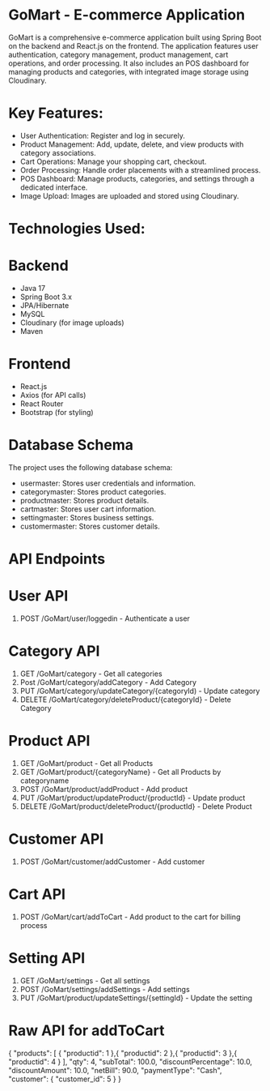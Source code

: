 
# GoMart - E-commerce Application

GoMart is a comprehensive e-commerce application built using Spring Boot on the backend and React.js on the frontend. The application features user authentication, category management, product management, cart operations, and order processing. It also includes an POS dashboard for managing products and categories, with integrated image storage using Cloudinary.

# Key Features:

- User Authentication: Register and log in securely.
- Product Management: Add, update, delete, and view products with category associations.
- Cart Operations: Manage your shopping cart, checkout.
- Order Processing: Handle order placements with a streamlined process.
- POS Dashboard: Manage products, categories, and settings through a dedicated interface.
- Image Upload: Images are uploaded and stored using Cloudinary.

# Technologies Used:
# Backend
- Java 17
- Spring Boot 3.x
- JPA/Hibernate
- MySQL
- Cloudinary (for image uploads)
- Maven

# Frontend
- React.js
- Axios (for API calls)
- React Router
- Bootstrap (for styling)

# Database Schema
The project uses the following database schema:

- usermaster: Stores user credentials and information.
- categorymaster: Stores product categories.
- productmaster: Stores product details.
- cartmaster: Stores user cart information.
- settingmaster: Stores business settings.
- customermaster: Stores customer details.

# API Endpoints

# User API
 1) POST /GoMart/user/loggedin - Authenticate a user

# Category API
  1) GET   /GoMart/category - Get all categories
  2) Post  /GoMart/category/addCategory - Add Category
  3) PUT   /GoMart/category/updateCategory/{categoryId) - Update category
  4) DELETE  /GoMart/category/deleteProduct/{categoryId} - Delete Category
     
 # Product API
  1) GET  /GoMart/product - Get all Products
  2) GET /GoMart/product/{categoryName} - Get all Products by categoryname
  3) POST  /GoMart/product/addProduct  - Add product
  4) PUT  /GoMart/product/updateProduct/{productId}  - Update product
  5) DELETE /GoMart/product/deleteProduct/{productId}   - Delete Product

# Customer API
  1) POST  /GoMart/customer/addCustomer  - Add customer
     
# Cart API
  1) POST  /GoMart/cart/addToCart - Add product to the cart for billing process
     
# Setting API
  1) GET  /GoMart/settings  - Get all settings
  2) POST  /GoMart/settings/addSettings  - Add settings
  3) PUT  /GoMart/product/updateSettings/{settingId}   - Update the setting
 
# Raw API for addToCart 
{
    "products": [
        {
            "productid": 1
        },{
            "productid": 2
        },{
            "productid": 3
        },{
            "productid": 4
        }
    ],
    "qty": 4,
    "subTotal": 100.0,
    "discountPercentage": 10.0,
    "discountAmount": 10.0,
    "netBill": 90.0,
    "paymentType": "Cash",
    "customer": {
        "customer_id": 5
    }
}
